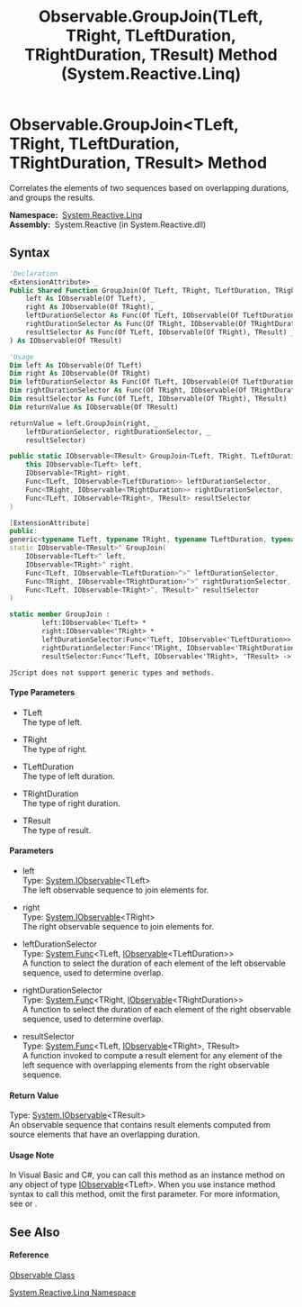 ﻿---
title: Observable.GroupJoin(TLeft, TRight, TLeftDuration, TRightDuration, TResult) Method  (System.Reactive.Linq)
TOCTitle: GroupJoin(TLeft, TRight, TLeftDuration, TRightDuration, TResult) Method
ms:assetid: M:System.Reactive.Linq.Observable.GroupJoin``5(System.IObservable{``0},System.IObservable{``1},System.Func{``0,System.IObservable{``2}},System.Func{``1,System.IObservable{``3}},System.Func{``0,System.IObservable{``1},``4})
ms:mtpsurl: https://msdn.microsoft.com/en-us/library/Hh244235(v=VS.103)
ms:contentKeyID: 36069869
ms.date: 06/28/2011
mtps_version: v=VS.103
f1_keywords:
- System.Reactive.Linq.Observable.GroupJoin``5
dev_langs:
- CSharp
- JScript
- VB
- FSharp
- c++
---

# Observable.GroupJoin\<TLeft, TRight, TLeftDuration, TRightDuration, TResult\> Method

Correlates the elements of two sequences based on overlapping durations, and groups the results.

**Namespace:**  [System.Reactive.Linq](hh211929\(v=vs.103\).md)  
**Assembly:**  System.Reactive (in System.Reactive.dll)

## Syntax

``` vb
'Declaration
<ExtensionAttribute> _
Public Shared Function GroupJoin(Of TLeft, TRight, TLeftDuration, TRightDuration, TResult) ( _
    left As IObservable(Of TLeft), _
    right As IObservable(Of TRight), _
    leftDurationSelector As Func(Of TLeft, IObservable(Of TLeftDuration)), _
    rightDurationSelector As Func(Of TRight, IObservable(Of TRightDuration)), _
    resultSelector As Func(Of TLeft, IObservable(Of TRight), TResult) _
) As IObservable(Of TResult)
```

``` vb
'Usage
Dim left As IObservable(Of TLeft)
Dim right As IObservable(Of TRight)
Dim leftDurationSelector As Func(Of TLeft, IObservable(Of TLeftDuration))
Dim rightDurationSelector As Func(Of TRight, IObservable(Of TRightDuration))
Dim resultSelector As Func(Of TLeft, IObservable(Of TRight), TResult)
Dim returnValue As IObservable(Of TResult)

returnValue = left.GroupJoin(right, _
    leftDurationSelector, rightDurationSelector, _
    resultSelector)
```

``` csharp
public static IObservable<TResult> GroupJoin<TLeft, TRight, TLeftDuration, TRightDuration, TResult>(
    this IObservable<TLeft> left,
    IObservable<TRight> right,
    Func<TLeft, IObservable<TLeftDuration>> leftDurationSelector,
    Func<TRight, IObservable<TRightDuration>> rightDurationSelector,
    Func<TLeft, IObservable<TRight>, TResult> resultSelector
)
```

``` c++
[ExtensionAttribute]
public:
generic<typename TLeft, typename TRight, typename TLeftDuration, typename TRightDuration, typename TResult>
static IObservable<TResult>^ GroupJoin(
    IObservable<TLeft>^ left, 
    IObservable<TRight>^ right, 
    Func<TLeft, IObservable<TLeftDuration>^>^ leftDurationSelector, 
    Func<TRight, IObservable<TRightDuration>^>^ rightDurationSelector, 
    Func<TLeft, IObservable<TRight>^, TResult>^ resultSelector
)
```

``` fsharp
static member GroupJoin : 
        left:IObservable<'TLeft> * 
        right:IObservable<'TRight> * 
        leftDurationSelector:Func<'TLeft, IObservable<'TLeftDuration>> * 
        rightDurationSelector:Func<'TRight, IObservable<'TRightDuration>> * 
        resultSelector:Func<'TLeft, IObservable<'TRight>, 'TResult> -> IObservable<'TResult> 
```

``` jscript
JScript does not support generic types and methods.
```

#### Type Parameters

  - TLeft  
    The type of left.

<!-- end list -->

  - TRight  
    The type of right.

<!-- end list -->

  - TLeftDuration  
    The type of left duration.

<!-- end list -->

  - TRightDuration  
    The type of right duration.

<!-- end list -->

  - TResult  
    The type of result.

#### Parameters

  - left  
    Type: [System.IObservable](https://msdn.microsoft.com/en-us/library/Dd990377)\<TLeft\>  
    The left observable sequence to join elements for.  

<!-- end list -->

  - right  
    Type: [System.IObservable](https://msdn.microsoft.com/en-us/library/Dd990377)\<TRight\>  
    The right observable sequence to join elements for.  

<!-- end list -->

  - leftDurationSelector  
    Type: [System.Func](https://msdn.microsoft.com/en-us/library/Bb549151)\<TLeft, [IObservable](https://msdn.microsoft.com/en-us/library/Dd990377)\<TLeftDuration\>\>  
    A function to select the duration of each element of the left observable sequence, used to determine overlap.  

<!-- end list -->

  - rightDurationSelector  
    Type: [System.Func](https://msdn.microsoft.com/en-us/library/Bb549151)\<TRight, [IObservable](https://msdn.microsoft.com/en-us/library/Dd990377)\<TRightDuration\>\>  
    A function to select the duration of each element of the right observable sequence, used to determine overlap.  

<!-- end list -->

  - resultSelector  
    Type: [System.Func](https://msdn.microsoft.com/en-us/library/Bb534647)\<TLeft, [IObservable](https://msdn.microsoft.com/en-us/library/Dd990377)\<TRight\>, TResult\>  
    A function invoked to compute a result element for any element of the left sequence with overlapping elements from the right observable sequence.  

#### Return Value

Type: [System.IObservable](https://msdn.microsoft.com/en-us/library/Dd990377)\<TResult\>  
An observable sequence that contains result elements computed from source elements that have an overlapping duration.  

#### Usage Note

In Visual Basic and C\#, you can call this method as an instance method on any object of type [IObservable](https://msdn.microsoft.com/en-us/library/Dd990377)\<TLeft\>. When you use instance method syntax to call this method, omit the first parameter. For more information, see [](https://msdn.microsoft.com/en-us/library/Bb384936) or [](https://msdn.microsoft.com/en-us/library/Bb383977).

## See Also

#### Reference

[Observable Class](hh244252\(v=vs.103\).md)

[System.Reactive.Linq Namespace](hh211929\(v=vs.103\).md)

